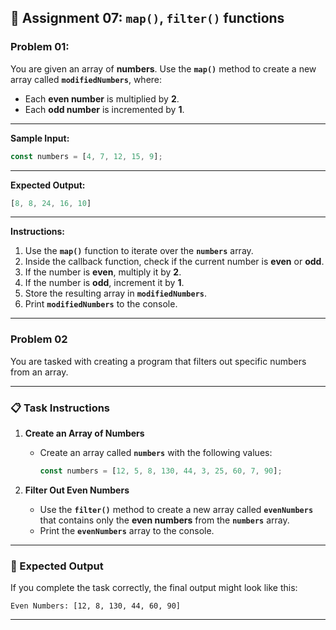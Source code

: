 ## **📘 Assignment 07: `map()`, `filter()` functions**

### **Problem 01:**

You are given an array of **numbers**. Use the **`map()`** method to create a new array called **`modifiedNumbers`**, where:

- Each **even number** is multiplied by **2**.
- Each **odd number** is incremented by **1**.

---

**Sample Input:**

```jsx
const numbers = [4, 7, 12, 15, 9];

```

---

**Expected Output:**

```jsx
[8, 8, 24, 16, 10]

```

---

**Instructions:**

1. Use the **`map()`** function to iterate over the **`numbers`** array.
2. Inside the callback function, check if the current number is **even** or **odd**.
3. If the number is **even**, multiply it by **2**.
4. If the number is **odd**, increment it by **1**.
5. Store the resulting array in **`modifiedNumbers`**.
6. Print **`modifiedNumbers`** to the console.

---

### **Problem 02**

You are tasked with creating a program that filters out specific numbers from an array.

---

### **📋 Task Instructions**

1. **Create an Array of Numbers**
    - Create an array called **`numbers`** with the following values:
        
        ```jsx
        const numbers = [12, 5, 8, 130, 44, 3, 25, 60, 7, 90];
        
        ```
        
2. **Filter Out Even Numbers**
    - Use the **`filter()`** method to create a new array called **`evenNumbers`** that contains only the **even numbers** from the **`numbers`** array.
    - Print the **`evenNumbers`** array to the console.

---

### **🎉 Expected Output**

If you complete the task correctly, the final output might look like this:

```
Even Numbers: [12, 8, 130, 44, 60, 90]

```

---